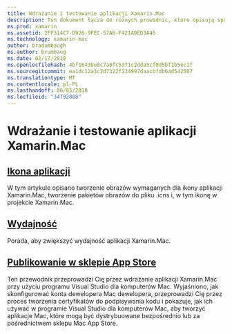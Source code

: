 ```yaml
---
title: Wdrażanie i testowanie aplikacji Xamarin.Mac
description: Ten dokument łącza do różnych prowadnic, które opisują sposób wdrażania i testowania aplikacji Xamarin.Mac. Przewodniki połączonego omówiono w nim ikony aplikacji, wydajności i publikowanie do sklepu z aplikacjami.
ms.prod: xamarin
ms.assetid: 2FF314C7-D926-9FEC-57A6-F421A0ED3A46
ms.technology: xamarin-mac
author: bradumbaugh
ms.author: brumbaug
ms.date: 02/17/2018
ms.openlocfilehash: 4bf1643be8c7a8fc5371c2dda5cf8d5bf1b5ec1f
ms.sourcegitcommit: ea1dc12a3c2d7322f234997daacbfdb6ad542507
ms.translationtype: MT
ms.contentlocale: pl-PL
ms.lasthandoff: 06/05/2018
ms.locfileid: "34792088"
---
```

# <a name="deploying-and-testing-xamarinmac-apps"></a>Wdrażanie i testowanie aplikacji Xamarin.Mac

## <a name="application-iconapp-iconmd"></a>[Ikona aplikacji](app-icon.md)

W tym artykule opisano tworzenie obrazów wymaganych dla ikony aplikacji Xamarin.Mac, tworzenie pakietów obrazów do pliku .icns i, w tym ikonę w projekcie Xamarin.Mac.

## <a name="performanceperformancemd"></a>[Wydajność](performance.md)

Porada, aby zwiększyć wydajność aplikacji Xamarin.Mac.

## <a name="publishing-to-the-app-storepublishing-to-the-app-storeindexmd"></a>[Publikowanie w sklepie App Store](publishing-to-the-app-store/index.md)

Ten przewodnik przeprowadzi Cię przez wdrażanie aplikacji Xamarin.Mac przy użyciu programu Visual Studio dla komputerów Mac. Wyjaśniono, jak skonfigurować konta dewelopera Mac dewelopera, przeprowadzi Cię przez proces tworzenia certyfikatów do podpisywania kodu i pokazuje, jak ich używać w programie Visual Studio dla komputerów Mac, aby tworzyć aplikacje Mac, które mogą być dystrybuowane bezpośrednio lub za pośrednictwem sklepu Mac App Store.
